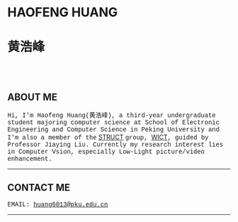 # **HAOFENG HUANG**
# **黄浩峰**
<br/><br/>

## ABOUT ME
<font face="courier">Hi, I'm Haofeng Huang(黄浩峰), a third-year undergraduate student majoring computer science at School of Electronic Engineering and Computer Science in Peking University and I'm also a member of the</font> [STRUCT](http://39.96.165.147/struct.html) <font face="courier">group, </font>[WICT](http://www.wict.pku.edu.cn/)<font face="courier">, guided by Professor Jiaying Liu.
Currently my research interest lies in Computer Vsion, especially Low-Light picture/video enhancement.</font>

--------------------------

## CONTACT ME

<font face="courier">EMAIL:    huang6013@pku.edu.cn</font>

--------------------------

